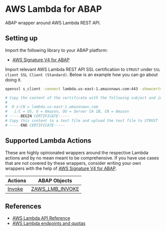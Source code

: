 # AWS Lambda for ABAP
ABAP wrapper around AWS Lambda REST API.

## Setting up

Import the following library to your ABAP platform:

+ [AWS Signature V4 for ABAP](https://github.com/tmhew/abap-aws-sigv4)

Import relevant AWS Lambda REST API SSL certification to `STRUST` under `SSL client SSL Client (Standard)`. Below is an example how you can go about doing it.

```sh
openssl s_client -connect lambda.us-east-1.amazonaws.com:443 -showcerts

# Copy the content of the certificate with the following subject and import it to STRUST. 
#
#  0 s:CN = lambda.us-east-1.amazonaws.com
#   i:C = US, O = Amazon, OU = Server CA 1B, CN = Amazon
# -----BEGIN CERTIFICATE-----  
# Copy this content to a text file and upload the text file to STRUST
# -----END CERTIFICATE-----
```
## Supported Lambda Actions

These are highly opinionated wrappers around the respective Lambda actions and by no mean meant to be comprehensive. If you have use cases that are not covered by these wrappers, consider writing your own wrappers with the help of [AWS Signature V4 for ABAP](https://github.com/tmhew/abap-aws-sigv4).

| Actions | ABAP Objects |
|---------|--------------|
| [Invoke](https://docs.aws.amazon.com/lambda/latest/dg/API_Invoke.html) | [ZAWS_LMB_INVOKE](https://github.com/tmhew/abap-aws-lambda/blob/main/src/zaws_lmb_invoke.clas.abap) |

## References

+ [AWS Lambda API Reference](https://docs.aws.amazon.com/lambda/latest/dg/API_Reference.html)
+ [AWS Lambda endpoints and quotas](https://docs.aws.amazon.com/general/latest/gr/lambda-service.html)
